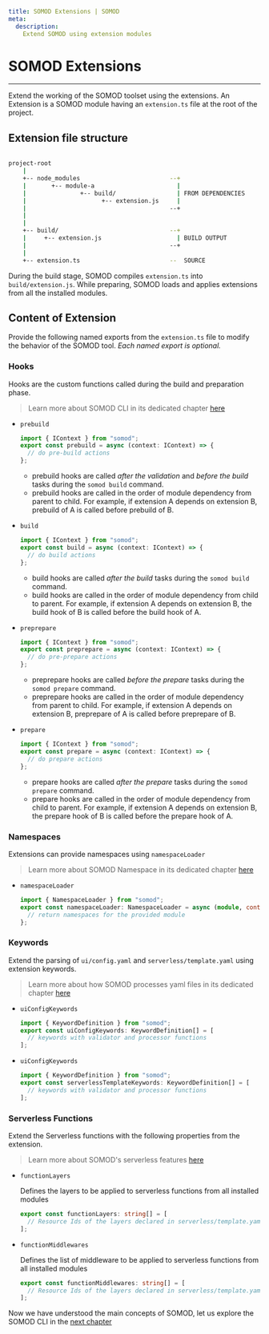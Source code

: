 ```YAML
title: SOMOD Extensions | SOMOD
meta:
  description:
    Extend SOMOD using extension modules
```

# SOMOD Extensions

---

Extend the working of the SOMOD toolset using the extensions. An Extension is a SOMOD module having an `extension.ts` file at the root of the project.

## Extension file structure

```bash

project-root
    |
    +-- node_modules                         --+
    |       +-- module-a                       |
    |               +-- build/                 | FROM DEPENDENCIES
    |                     +-- extension.js     |
    |                                        --+
    |
    |
    +-- build/                               --+
    |     +-- extension.js                     | BUILD OUTPUT
    |                                        --+
    |
    +-- extension.ts                         --  SOURCE

```

During the build stage, SOMOD compiles `extension.ts` into `build/extension.js`. While preparing, SOMOD loads and applies extensions from all the installed modules.

## Content of Extension

Provide the following named exports from the `extension.ts` file to modify the behavior of the SOMOD tool. _Each named export is optional._

### Hooks

Hooks are the custom functions called during the build and preparation phase.

> Learn more about SOMOD CLI in its dedicated chapter [here](/reference/cli)

- `prebuild`

  ```typescript
  import { IContext } from "somod";
  export const prebuild = async (context: IContext) => {
    // do pre-build actions
  };
  ```

  - prebuild hooks are called _after the validation_ and _before the build_ tasks during the `somod build` command.
  - prebuild hooks are called in the order of module dependency from parent to child. For example, if extension A depends on extension B, prebuild of A is called before prebuild of B.

- `build`

  ```typescript
  import { IContext } from "somod";
  export const build = async (context: IContext) => {
    // do build actions
  };
  ```

  - build hooks are called _after the build_ tasks during the `somod build` command.
  - build hooks are called in the order of module dependency from child to parent. For example, if extension A depends on extension B, the build hook of B is called before the build hook of A.

- `preprepare`

  ```typescript
  import { IContext } from "somod";
  export const preprepare = async (context: IContext) => {
    // do pre-prepare actions
  };
  ```

  - preprepare hooks are called _before the prepare_ tasks during the `somod prepare` command.
  - preprepare hooks are called in the order of module dependency from parent to child. For example, if extension A depends on extension B, preprepare of A is called before preprepare of B.

- `prepare`

  ```typescript
  import { IContext } from "somod";
  export const prepare = async (context: IContext) => {
    // do prepare actions
  };
  ```

  - prepare hooks are called _after the prepare_ tasks during the `somod prepare` command.
  - prepare hooks are called in the order of module dependency from child to parent. For example, if extension A depends on extension B, the prepare hook of B is called before the prepare hook of A.

### Namespaces

Extensions can provide namespaces using `namespaceLoader`

> Learn more about SOMOD Namespace in its dedicated chapter [here](/reference/main-concepts/namespaces)

- `namespaceLoader`

  ```typescript
  import { NamespaceLoader } from "somod";
  export const namespaceLoader: NamespaceLoader = async (module, context) => {
    // return namespaces for the provided module
  };
  ```

### Keywords

Extend the parsing of `ui/config.yaml` and `serverless/template.yaml` using extension keywords.

> Learn more about how SOMOD processes yaml files in its dedicated chapter [here](/reference/main-concepts/yaml-processing)

- `uiConfigKeywords`

  ```typescript
  import { KeywordDefinition } from "somod";
  export const uiConfigKeywords: KeywordDefinition[] = [
    // keywords with validator and processor functions
  ];
  ```

- `uiConfigKeywords`

  ```typescript
  import { KeywordDefinition } from "somod";
  export const serverlessTemplateKeywords: KeywordDefinition[] = [
    // keywords with validator and processor functions
  ];
  ```

### Serverless Functions

Extend the Serverless functions with the following properties from the extension.

> Learn more about SOMOD's serverless features [here](/reference/main-concepts/serverless)

- `functionLayers`

  Defines the layers to be applied to serverless functions from all installed modules

  ```typescript
  export const functionLayers: string[] = [
    // Resource Ids of the layers declared in serverless/template.yaml of this project
  ];
  ```

- `functionMiddlewares`

  Defines the list of middleware to be applied to serverless functions from all installed modules

  ```typescript
  export const functionMiddlewares: string[] = [
    // Resource Ids of the layers declared in serverless/template.yaml of this project
  ];
  ```

Now we have understood the main concepts of SOMOD, let us explore the SOMOD CLI in the [next chapter](/reference/cli)
